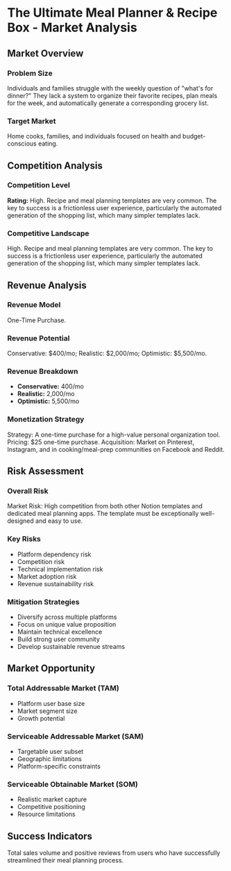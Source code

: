 # The Ultimate Meal Planner & Recipe Box - Market Analysis

## Market Overview

### Problem Size
Individuals and families struggle with the weekly question of "what's for dinner?" They lack a system to organize their favorite recipes, plan meals for the week, and automatically generate a corresponding grocery list.

### Target Market
Home cooks, families, and individuals focused on health and budget-conscious eating.

## Competition Analysis

### Competition Level
**Rating:** High. Recipe and meal planning templates are very common. The key to success is a frictionless user experience, particularly the automated generation of the shopping list, which many simpler templates lack.

### Competitive Landscape
High. Recipe and meal planning templates are very common. The key to success is a frictionless user experience, particularly the automated generation of the shopping list, which many simpler templates lack.

## Revenue Analysis

### Revenue Model
One-Time Purchase.

### Revenue Potential
Conservative: $400/mo; Realistic: $2,000/mo; Optimistic: $5,500/mo.

### Revenue Breakdown
- **Conservative:** 400/mo
- **Realistic:** 2,000/mo
- **Optimistic:** 5,500/mo

### Monetization Strategy
Strategy: A one-time purchase for a high-value personal organization tool. Pricing: $25 one-time purchase. Acquisition: Market on Pinterest, Instagram, and in cooking/meal-prep communities on Facebook and Reddit.

## Risk Assessment

### Overall Risk
Market Risk: High competition from both other Notion templates and dedicated meal planning apps. The template must be exceptionally well-designed and easy to use.

### Key Risks
- Platform dependency risk
- Competition risk
- Technical implementation risk
- Market adoption risk
- Revenue sustainability risk

### Mitigation Strategies
- Diversify across multiple platforms
- Focus on unique value proposition
- Maintain technical excellence
- Build strong user community
- Develop sustainable revenue streams

## Market Opportunity

### Total Addressable Market (TAM)
- Platform user base size
- Market segment size
- Growth potential

### Serviceable Addressable Market (SAM)
- Targetable user subset
- Geographic limitations
- Platform-specific constraints

### Serviceable Obtainable Market (SOM)
- Realistic market capture
- Competitive positioning
- Resource limitations

## Success Indicators
Total sales volume and positive reviews from users who have successfully streamlined their meal planning process.
